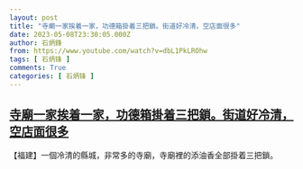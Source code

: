 ```yaml
---
layout: post
title: "寺廟一家挨着一家，功德箱掛着三把鎖。街道好冷清，空店面很多"
date: 2023-05-08T23:30:05.000Z
author: 石炳鋒
from: https://www.youtube.com/watch?v=dbL1PkLROhw
tags: [ 石炳锋 ]
comments: True
categories: [ 石炳锋 ]
---
```

<!--1683588605000-->
[寺廟一家挨着一家，功德箱掛着三把鎖。街道好冷清，空店面很多](https://www.youtube.com/watch?v=dbL1PkLROhw)
------

<div>
【福建】一個冷清的縣城，非常多的寺廟，寺廟裡的添油香全部掛着三把鎖。
</div>
